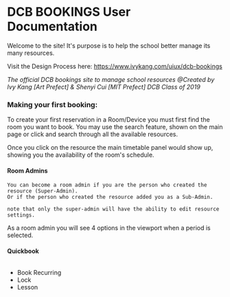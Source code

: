 # DCB BOOKINGS User Documentation
Welcome to the site! 
It's purpose is to help the school better manage its many resources.

Visit the Design Process here: https://www.ivykang.com/uiux/dcb-bookings

*The official DCB bookings site to manage school resources*
*@Created by Ivy Kang [Art Prefect] & Shenyi Cui [MIT Prefect] DCB Class of 2019*

### Making your first booking:
To create your first reservation in a Room/Device you must first find the room you want to book. You may use the search feature, shown on the main page or click and search through all the available resources. 

Once you click on the resource the main timetable panel would show up, showing you the availability of the room's schedule. 

#### Room Admins
```
You can become a room admin if you are the person who created the resource (Super-Admin).
Or if the person who created the resource added you as a Sub-Admin. 

note that only the super-admin will have the ability to edit resource settings.
```
As a room admin you will see 4 options in the viewport when a period is selected.
#### Quickbook
```

```
- Book Recurring
- Lock
- Lesson
